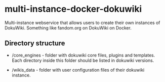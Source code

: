# multi-instance-docker-dokuwiki
Multi-instance webservice that allows users to create their own instances of DokuWiki. Something like fandom.org on DokuWiki on Docker.

## Directory structure
- /core_engines - folder with dokuwiki core files, plugins and templates. Each directory inside this folder should be listed in dokuwiki versions.

- /wikis_data - folder with user configuration files of their dokuwiki instance.

